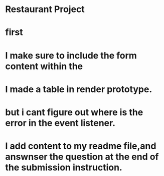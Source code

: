 # Restaurant Project 

# first 
# I make sure to include the form content within the <form >
# I made a table in render prototype.   
# but i cant figure out where is the  error in the event listener.
# I add content to my readme file,and answnser the question at the end of the submission instruction.